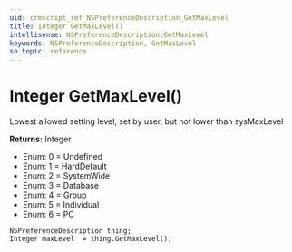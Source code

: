 ```yaml
---
uid: crmscript_ref_NSPreferenceDescription_GetMaxLevel
title: Integer GetMaxLevel()
intellisense: NSPreferenceDescription.GetMaxLevel
keywords: NSPreferenceDescription, GetMaxLevel
so.topic: reference
---
```


# Integer GetMaxLevel()

Lowest allowed setting level, set by user, but not lower than sysMaxLevel

**Returns:** Integer

* Enum: 0 = Undefined 
* Enum: 1 = HardDefault 
* Enum: 2 = SystemWide 
* Enum: 3 = Database 
* Enum: 4 = Group 
* Enum: 5 = Individual 
* Enum: 6 = PC 

```crmscript
NSPreferenceDescription thing;
Integer maxLevel  = thing.GetMaxLevel();
```

